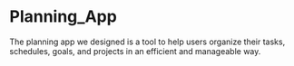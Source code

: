 # Planning_App
The planning app we designed is a tool to help users organize their tasks, schedules, goals, and projects in an efficient and manageable way. 
